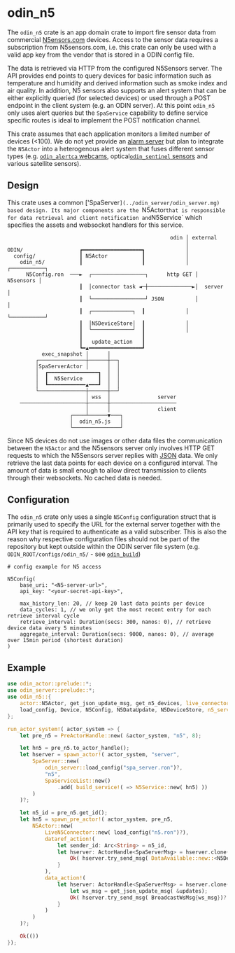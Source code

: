 # odin_n5

The `odin_n5` crate is an app domain crate to import fire sensor data from commercial [N5ensors.com](https://n5sensors.com/) devices. 
Access to the sensor data requires a subscription from N5sensors.com, i.e. this crate can only be used with a valid app key from the 
vendor that is stored in a ODIN config file.

The data is retrieved via HTTP from the configured N5Sensors server. The API provides end points to query devices for basic information
such as temperature and humidity and derived information such as smoke index and air quality. In addition, N5 sensors also supports
an alert system that can be either explicitly queried (for selected devices) or used through a POST endpoint in the client system
(e.g. an ODIN server). At this point `odin_n5` only uses alert queries but the `SpaService` capability to define service specific
routes is ideal to implement the POST notification channel.

This crate assumes that each application monitors a limited number of devices (<100). We do not yet provide an [alarm server](../intro.md)
but plan to integrate the `N5Actor` into a heterogenous alert system that fuses different sensor types (e.g. 
[`odin_alertca` webcams](../odin_alertca/odin_alertca.md), optical[`odin_sentinel` sensors](../odin_sentinel/odin_sentinel.md)
and various satellite sensors).


## Design

This crate uses a common ['SpaServer`](../odin_server/odin_server.mg) based design. Its major components are the `N5Actor` that
is responsible for data retrieval and client notification and `N5Service` which specifies the assets and websocket handlers
for this service.

```
                                                    odin │ external      
                                                         │               
ODIN/                  ┏━━━━━━━━━━━━━━━━━━━┓             │               
  config/              ┃ N5Actor           ┃             │               
    odin_n5/           ┃                   ┃             │  ┌───────────┐
      N5Config.ron  ───►  ┌─────────────────┐      http GET │ N5sensors │
                       ┃  │connector task ◄─┼──────────────►│  server   │
                       ┃  └─────────────────┘ JSON          │           │
                       ┃  ┌─────────────┐  ┃             │  └───────────┘
                       ┃  │N5DeviceStore│  ┃             │               
                       ┃  └─────────────┘  ┃             │               
                       ┃                   ┃                             
                       ┃   update_action   ┃                             
                       ┗━▲━━━━━━━━━━━━━━━━━┛                             
           exec_snapshot │      │                                        
         ┌───────────────┼──────┼──┐                                     
         │SpaServerActor │      │  │                                     
         │  ┏━━━━━━━━━━━━━━━━┓  │  │                                     
         │  ┃  N5Service     ┃  │  │                                     
         │  ┗━━━━━━━━━━━━▲━━━┛  │  │                                     
         └───────────────┼──────┼──┘                                     
                         │ wss  │               server                   
    ─────────────────────┼──────┼─────────────────────                   
                         │      │               client                   
                    ┌────┴──────▼───┐                                    
                    │  odin_n5.js   │                                    
                    └───────────────┘                                    
```

Since N5 devices do not use images or other data files the communication between the `N5Actor` and the N5sensors server
only involves HTTP GET requests to which the N5Sensors server replies with [JSON](https://www.json.org/json-en.html) data.
We only retrieve the last data points for each device on a configured interval. The amount of data is small enough to
allow direct transmission to clients through their websockets. No cached data is needed.


## Configuration

The `odin_n5` crate only uses a single `N5Config` configuration struct that is primarily used to specify the 
URL for the external server together with the API key that is required to authenticate as a valid subscriber.
This is also the reason why respective configuration files should not be part of the repository but kept outside
within the ODIN server file system (e.g. `ODIN_ROOT/configs/odin_n5/` - see [`odin_build`](../odin_build/odin_build.md))

```rust,ignore
# config example for N5 access

N5Config(
    base_uri: "<N5-server-url>",
    api_key: "<your-secret-api-key>",

    max_history_len: 20, // keep 20 last data points per device
    data_cycles: 1, // we only get the most recent entry for each retrieve interval cycle
    retrieve_interval: Duration(secs: 300, nanos: 0), // retrieve device data every 5 minutes
    aggregate_interval: Duration(secs: 9000, nanos: 0), // average over 15min period (shortest duration)
)
```

## Example

```rust
use odin_actor::prelude::*;
use odin_server::prelude::*;
use odin_n5::{
    actor::N5Actor, get_json_update_msg, get_n5_devices, live_connector::LiveN5Connector, 
    load_config, Device, N5Config, N5DataUpdate, N5DeviceStore, n5_service::N5Service,
};

run_actor_system!( actor_system => {
    let pre_n5 = PreActorHandle::new( &actor_system, "n5", 8);

    let hn5 = pre_n5.to_actor_handle();
    let hserver = spawn_actor!( actor_system, "server", 
        SpaServer::new(
            odin_server::load_config("spa_server.ron")?,
            "n5",
            SpaServiceList::new()
                .add( build_service!( => N5Service::new( hn5) ))
        )
    )?;

    let n5_id = pre_n5.get_id();
    let hn5 = spawn_pre_actor!( actor_system, pre_n5, 
        N5Actor::new( 
            LiveN5Connector::new( load_config("n5.ron")?),
            dataref_action!( 
                let sender_id: Arc<String> = n5_id, 
                let hserver: ActorHandle<SpaServerMsg> = hserver.clone() => |store: &N5DeviceStore| {
                    Ok( hserver.try_send_msg( DataAvailable::new::<N5DeviceStore>(sender_id) )? )
                }
            ),
            data_action!( 
                let hserver: ActorHandle<SpaServerMsg> = hserver.clone() => |updates: Vec<N5DataUpdate>| {
                    let ws_msg = get_json_update_msg( &updates);
                    Ok( hserver.try_send_msg( BroadcastWsMsg{ws_msg})? )
                }
            )
        )
    )?;

    Ok(())
});
```